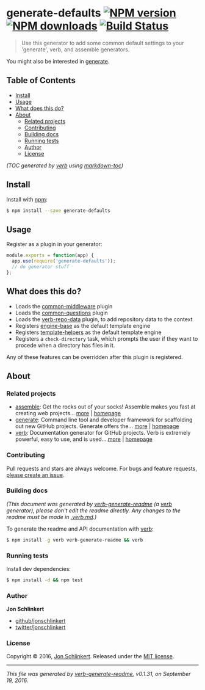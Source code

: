 # generate-defaults [![NPM version](https://img.shields.io/npm/v/generate-defaults.svg?style=flat)](https://www.npmjs.com/package/generate-defaults) [![NPM downloads](https://img.shields.io/npm/dm/generate-defaults.svg?style=flat)](https://npmjs.org/package/generate-defaults) [![Build Status](https://img.shields.io/travis/generate/generate-defaults.svg?style=flat)](https://travis-ci.org/generate/generate-defaults)

> Use this generator to add some common default settings to your 'generate', verb, and assemble generators.

You might also be interested in [generate](https://github.com/generate/generate).

## Table of Contents

- [Install](#install)
- [Usage](#usage)
- [What does this do?](#what-does-this-do)
- [About](#about)
  * [Related projects](#related-projects)
  * [Contributing](#contributing)
  * [Building docs](#building-docs)
  * [Running tests](#running-tests)
  * [Author](#author)
  * [License](#license)

_(TOC generated by [verb](https://github.com/verbose/verb) using [markdown-toc](https://github.com/jonschlinkert/markdown-toc))_

## Install

Install with [npm](https://www.npmjs.com/):

```sh
$ npm install --save generate-defaults
```

## Usage

Register as a plugin in your generator:

```js
module.exports = function(app) {
  app.use(require('generate-defaults'));
  // do generator stuff
};
```

## What does this do?

* Loads the [common-middleware](https://github.com/jonschlinkert/common-middleware) plugin
* Loads the [common-questions](https://github.com/generate/common-questions) plugin
* Loads the [verb-repo-data](https://github.com/verbose/verb-repo-data) plugin, to add repository data to the context
* Registers [engine-base](https://github.com/jonschlinkert/engine-base) as the default template engine
* Registers [template-helpers](https://github.com/jonschlinkert/template-helpers) as the default template engine
* Registers a `check-directory` task, which prompts the user if they want to procede when a directory has files in it.

Any of these features can be overridden after this plugin is registered.

## About

### Related projects

* [assemble](https://www.npmjs.com/package/assemble): Get the rocks out of your socks! Assemble makes you fast at creating web projects… [more](https://github.com/assemble/assemble) | [homepage](https://github.com/assemble/assemble "Get the rocks out of your socks! Assemble makes you fast at creating web projects. Assemble is used by thousands of projects for rapid prototyping, creating themes, scaffolds, boilerplates, e-books, UI components, API documentation, blogs, building websit")
* [generate](https://www.npmjs.com/package/generate): Command line tool and developer framework for scaffolding out new GitHub projects. Generate offers the… [more](https://github.com/generate/generate) | [homepage](https://github.com/generate/generate "Command line tool and developer framework for scaffolding out new GitHub projects. Generate offers the robustness and configurability of Yeoman, the expressiveness and simplicity of Slush, and more powerful flow control and composability than either.")
* [verb](https://www.npmjs.com/package/verb): Documentation generator for GitHub projects. Verb is extremely powerful, easy to use, and is used… [more](https://github.com/verbose/verb) | [homepage](https://github.com/verbose/verb "Documentation generator for GitHub projects. Verb is extremely powerful, easy to use, and is used on hundreds of projects of all sizes to generate everything from API docs to readmes.")

### Contributing

Pull requests and stars are always welcome. For bugs and feature requests, [please create an issue](../../issues/new).

### Building docs

_(This document was generated by [verb-generate-readme](https://github.com/verbose/verb-generate-readme) (a [verb](https://github.com/verbose/verb) generator), please don't edit the readme directly. Any changes to the readme must be made in [.verb.md](.verb.md).)_

To generate the readme and API documentation with [verb](https://github.com/verbose/verb):

```sh
$ npm install -g verb verb-generate-readme && verb
```

### Running tests

Install dev dependencies:

```sh
$ npm install -d && npm test
```

### Author

**Jon Schlinkert**

* [github/jonschlinkert](https://github.com/jonschlinkert)
* [twitter/jonschlinkert](http://twitter.com/jonschlinkert)

### License

Copyright © 2016, [Jon Schlinkert](https://github.com/jonschlinkert).
Released under the [MIT license](https://github.com/generate/generate-defaults/blob/master/LICENSE).

***

_This file was generated by [verb-generate-readme](https://github.com/verbose/verb-generate-readme), v0.1.31, on September 19, 2016._